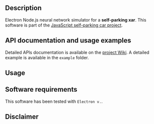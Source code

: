 ## Description
Electron Node.js neural network simulator for a **self-parking xar**. This software is part of the [JavaScript self-parking car project](https://github.com/gcornetta/self-parking-car).

## API documentation and usage examples
Detailed APIs documentation is available on the [project Wiki](https://github.com/gcornetta/RPLidar/wiki/). A detailed example is available in the `example` folder.

## Usage


## Software requirements
This software has been tested with `Electron v.`.

## Disclaimer


